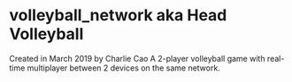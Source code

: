 # volleyball_network aka Head Volleyball

Created in March 2019 by Charlie Cao
A 2-player volleyball game with real-time multiplayer between 2 devices on the same network.
